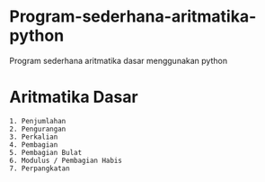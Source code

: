 # Program-sederhana-aritmatika-python
Program sederhana aritmatika dasar menggunakan python 

# Aritmatika Dasar
	1. Penjumlahan
	2. Pengurangan
	3. Perkalian
	4. Pembagian
	5. Pembagian Bulat
	6. Modulus / Pembagian Habis
	7. Perpangkatan
